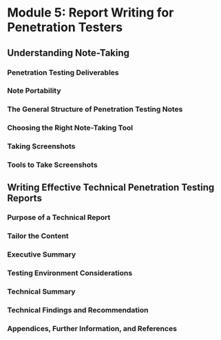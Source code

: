 # Module 5: Report Writing for Penetration Testers

## Understanding Note-Taking

### Penetration Testing Deliverables

### Note Portability

### The General Structure of Penetration Testing Notes

### Choosing the Right Note-Taking Tool

### Taking Screenshots

### Tools to Take Screenshots

## Writing Effective Technical Penetration Testing Reports

### Purpose of a Technical Report

### Tailor the Content

### Executive Summary

### Testing Environment Considerations

### Technical Summary

### Technical Findings and Recommendation

### Appendices, Further Information, and References
